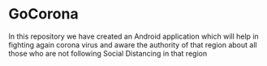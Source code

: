 # GoCorona
In this repository we have created an Android application which will help in fighting again corona virus and aware the authority of that region about all those who are not following Social Distancing in that region
